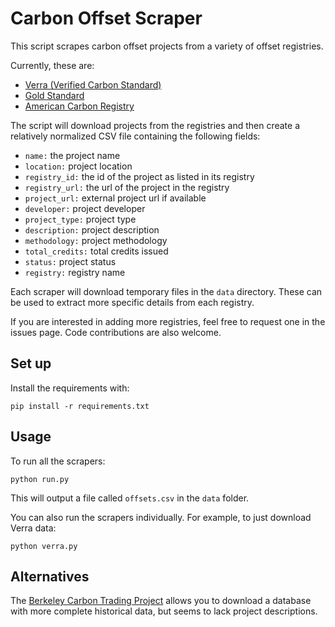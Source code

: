 # Carbon Offset Scraper

This script scrapes carbon offset projects from a variety of offset registries.

Currently, these are:

* [Verra (Verified Carbon Standard)](https://registry.verra.org/app/search/VCS)
* [Gold Standard](https://registry.goldstandard.org/projects?q=&page=1)
* [American Carbon Registry](https://acr2.apx.com/myModule/rpt/myrpt.asp?r=111)

The script will download projects from the registries and then create a relatively normalized CSV file containing the following fields:

* `name:` the project name
* `location:` project location
* `registry_id:` the id of the project as listed in its registry
* `registry_url:` the url of the project in the registry
* `project_url:` external project url if available
* `developer:` project developer
* `project_type:` project type
* `description:` project description
* `methodology:` project methodology
* `total_credits:` total credits issued
* `status:` project status
* `registry:` registry name

Each scraper will download temporary files in the `data` directory. These can be used to extract more specific details from each registry.

If you are interested in adding more registries, feel free to request one in the issues page. Code contributions are also welcome.

## Set up

Install the requirements with:

```
pip install -r requirements.txt
```

## Usage

To run all the scrapers:

```
python run.py

```

This will output a file called `offsets.csv` in the `data` folder.


You can also run the scrapers individually. For example, to just download Verra data:

```
python verra.py
```

## Alternatives

The [Berkeley Carbon Trading Project](https://gspp.berkeley.edu/research-and-impact/centers/cepp/projects/berkeley-carbon-trading-project/offsets-database) allows you to download a database with more complete historical data, but seems to lack project descriptions.

